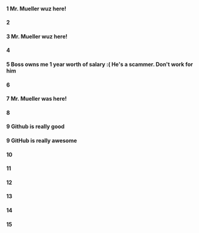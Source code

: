 #### 1 Mr. Mueller wuz here!
#### 2
#### 3 Mr. Mueller wuz here!
#### 4
#### 5 Boss owns me 1 year worth of salary :( He's a scammer. Don't work for him
#### 6
#### 7 Mr. Mueller was here!
#### 8

#### 9 Github is really good

#### 9 GitHub is really awesome

#### 10
#### 11
#### 12
#### 13
#### 14
#### 15